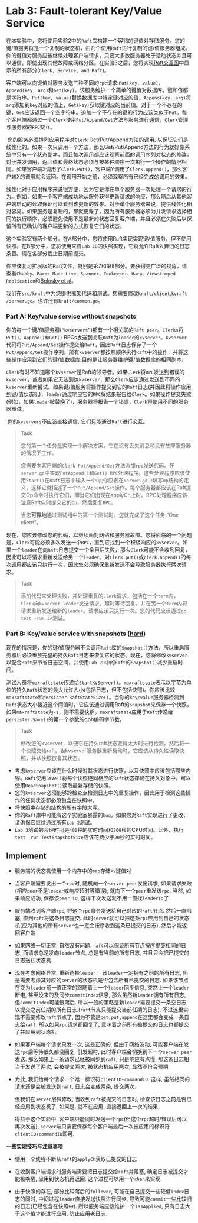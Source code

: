 

# Lab 3: Fault-tolerant Key/Value Service

​	在本实验中，您将使用实验2中的```Raft```库构建一个容错的键值对存储服务。您的键/值服务将是一个复制的状态机，由几个使用```Raft```进行复制的键/值服务器组成。你的键值对服务应该继续处理客户端请求，只要大多数服务器处于活动状态并且可以通信，即使出现其他故障或网络分区。在实验3之后，您将实现[Raft交互图](https://pdos.csail.mit.edu/6.824/notes/raft_diagram.pdf)中显示的所有部分(```Clerk, Service, and Raft```)。

​	客户端可以向键值对服务发送三种不同的```rpc```请求:```Put(key, value)```、```Append(key, arg)```和```Get(key)```。该服务维护一个简单的键值对数据库。键和值都是字符串。```Put(key, value)```替换数据库中特定键对应的值，```Append(key, arg)```将```arg```添加到```key```对应的值上，```Get(key)```获取键对应的当前值。对于一个不存在的键，```Get```应该返回一个空字符串。追加一个不存在的键的行为应该类似于```Put```。每个客户端都通过一个```Clerk```使用```Put/Append/Get```方法与服务进行通信。```Clerk```管理与服务器的```RPC```交互。

​	您的服务必须排列应用程序对```Clerk``` Get/Put/Append方法的调用, 以保证它们是线性化的。如果一次只调用一个方法，那么Get/Put/Append方法的行为就好像系统中只有一个状态副本，而且每次调用都应该观察前面的调用序列对状态的修改。对于并发调用，返回值和最终状态必须与按某种顺序一次执行一个操作的情况相同。如果客户端X调用了```Clerk.Put()```，客户端Y调用了```Clerk.Append()```，那么客户端X的调用就会返回。在调用开始之前，必须观察所有已经完成的调用的效果。

​	线性化对于应用程序来说很方便，因为它是你在单个服务器一次处理一个请求的行为。例如，如果一个客户端成功地从服务获得更新请求的响应，那么随后从其他客户端启动的读取保证可以看到该更新的效果。对于单个服务器来说，提供线性化相对容易。如果服务是复制的，那就更难了，因为所有服务器必须为并发请求选择相同的执行顺序，必须避免使用不是最新的状态回复客户端，并且必须在失败后以保留所有已确认的客户端更新的方式恢复它们的状态。

​	这个实验室有两个部分。在A部分中，您将使用Raft实现实现键/值服务，但不使用快照。在B部分中，您将使用来自```Lab 2D```的快照实现，它将允许Raft丢弃旧的日志条目。请在各部分截止日期前提交。

​	你应该复习扩展版的Raft文件，特别是第7和第8部分。要获得更广泛的视角，请查看```Chubby、Paxos Made Live、Spanner、Zookeeper、Harp、Viewstamped Replication```和[Bolosky et al](https://static.usenix.org/event/nsdi11/tech/full_papers/Bolosky.pdf)。

​	我们在```src/kraft```中为您提供框架代码和测试。您需要修改```kraft/client```,```kvraft /server.go```。也许还有```kraft/common.go```。

### Part A: Key/value service without snapshots

​	你的每一个键/值服务器(```“kvservers”```)都有一个相关联的```Raft peer```。```Clerks```将```Put()、Append()和Get()```  RPCs发送到关联```Raft```为```leader```的```kvserver```。```kvserver```代码将```Put/Append/Get```操作提交给```Raft```，因此```Raft```日志保存了一个```Put/Append/Get```操作序列。所有```kvserver```都按照顺序执行```Raft```中的操作，并将这些操作应用到它们的键/值数据库;目的是让服务器维护键/值数据库的相同副本。

​	```Clerk```有时不知道哪个```kvserver```是Raft的领导者。如果```Clerk```将```RPC```发送到错误的```kvserver```，或者如果它无法到达```kvserver```，那么```Clerk```应该通过发送到不同的```kvserver```重新尝试。如果键/值服务将操作提交到它的```Raft```日志(并因此将操作应用到键/值状态机)，```leader```通过响应它的```RPC```将结果报告给```Clerk```。如果操作提交失败(例如，如果```leader```被替换了)，服务器将报告一个错误，```Clerk```将使用不同的服务器重试。

​	你的```kvservers```不应该直接通信; 它们只能通过```Raft```进行交互。

> Task
>
> ​	您的第一个任务是实现一个解决方案，它在没有丢失消息和没有故障服务器的情况下工作。
>
> ​	您需要向客户端的```Clerk Put/Append/Get```方法添加```rpc```发送代码。在```server.go```中实现```PutAppend()```和```Get() RPC```处理程序。这些处理程序应该使用```Start()```在```Raft```日志中输入一个```Op```;你应该在```server.go```中填写```Op```结构的定义，这样它就描述了一个```Put/Append/Get```操作。每个服务器都应该在Raft提交Op命令时执行它们，即当它们出现在applyCh上时。RPC处理程序应该注意Raft何时提交它的```Op```，然后回复```RPC```。
>
> ​	当您**可靠地**通过测试组中的第一个测试时，您就完成了这个任务:“One client”。

​	现在，您应该修改您的代码，以继续面对网络和服务器故障。您将面临的一个问题是，```Clerk```可能必须多次发送一个```RPC```，直到它找到一个积极响应的```kvserver```。如果一个```leader```在向```Raft```日志提交一个条目后失败，那么```Clerk```可能不会收到回复，因此可以将请求重新发送给另一个```leader```。对```Clerk.put()```或```clerk.append()```的每次调用都应该只执行一次，因此您必须确保重新发送不会导致服务器执行两次请求。

> Task
>
> ​	添加代码来处理失败，并处理重复的```Clerk```请求，包括在一个```term```内，```Clerk```向```kvserver leader```发送请求，超时等待回复，并在另一个```term```内将请求重新发送给新的```leader```。请求应该只执行一次。您的代码应该通过```go test -run 3A```测试。



### Part B: Key/value service with snapshots ([hard](https://pdos.csail.mit.edu/6.824/labs/guidance.html))

现在的情况是，你的键/值服务器不会调用```Raft```库的```Snapshot()```方法，所以重启服务器后必须重放完整的持久```Raft```日志来恢复它的状态。现在，您将修改```kvserver```以配合```Raft```来节省日志空间，并使用```Lab 2D```中的```Raft```的```Snapshot()```减少重启时间。

测试人员将```maxraftstate```传递给```StartKVServer()```。```maxraftstate```表示以字节为单位的持久```Raft```状态的最大允许大小(包括日志，但不包括快照)。你应该比较```maxraftstate```和```persister.RaftStateSize()```。当你的```key/value```服务器检测到```Raft```状态大小接近这个阈值时，它应该通过调用Raft的```snapshot```来保存一个快照。如果```maxraftstate```为```-1```，则不需要快照。```maxraftstate```应用于```Raft```传递给```persister.Save()```的第一个参数的gob编码字节数。

> Task
>
> 修改您的kvserver，以便它在持久raft状态变得太大时进行检测，然后将一个快照交给raft。当kvserver服务器重新启动时，它应该从持久性读取快照，并从快照恢复其状态。



- 考虑```kvserver```应该在什么时候对其状态进行快照，以及快照中应该包括哪些内容。```Raft```使用```Save()```将每个快照连同相应的```Raft```状态存储在持久对象中。可以使用```ReadSnapshot()```读取最新存储的快照。
- 您的```kvserver```必须能够跨检查点检测日志中的重复操作，因此用于检测这些操作的任何状态都必须包含在快照中。
- 将快照中存储的结构的所有字段大写。
- 你的```Raft```库中可能有这个实验室暴露的```bug```。如果您对```Raft```实现进行了更改，请确保它继续通过所有```Lab 2```测试。
- ```Lab 3```测试的合理时间是```400```秒的实时时间和```700```秒的CPU时间。此外，执行```test -run TestSnapshotSize```应该花费少于```20```秒的实时时间。





## Implement

- 服务端的状态机使用一个内存中的```map```存储```kv```键值对

- 当客户端需要发出一个```rpc```时, 随机向一个```server peer```发出请求, 如果请求失败(相应```peer```不是```leader```或响应超时等错误), 就向下一个```peer```重发该```rpc```. 当然, 如果响应成功, 保存该```peer id```, 这样下次发送就不用一直找```leaderId```了

- 服务端收到客户端```rpc```, 将这个```rpc```命令发送给自己对应的```raft```节点. 然后一直阻塞, 直到```raft```将这条日志提交. 此时```server```就可以把这条```rpc```应用到自己的状态机(应为其他的所有```server```也一定会按序收到这条已提交的日志), 然后才能返回客户端

- 如果网络一切正常, 自然没有问题. ```raft```可以保证所有节点按序提交相同的日志, 而请求总是发向```leader```节点, 总是有当前的所有日志,   并且只会把已提交的日志送往状态机.

- 现在考虑网络异常,  重新选择```leader```， 该```leader```一定拥有之前的所有日志, 但是需要考虑其对应的```server```的状态机是否包含所有已提交的日志. 如果该节点在变为```leader```前一直正常的跟随着上一个```leader```同步信息, 突然上一个```leader```断电, 甚至没来的及同步```commitIndex```信息, 那么虽然新```leader```拥有所有日志, 但```commitIndex```可能很落后. 所以一般的策略是新```leader```需要提交一条空日志, 以提交之前任期的所有日志.(```raft```节点只能提交当前任期的日志).  不过这里实现不需要修改```raft```节点了, 因为不管是```get,put,append```在这里都会变成一条日志给```raft```. 所以如果```rpc```请求都回复了, 意味着之前所有被提交的日志也都提交了并应用到状态机

- 如果客户端每个请求只发一次, 这是正确的. 但由于网络波动, 可能客户端在发送```rpc```后等待很久都没回复, 引发超时, 此时客户端会切换到下一个```server peer```发送. 那么如果上一条请求已经被同步到```raft```, 只是响应有点慢, 那这条日志相当于发送了两次, 会被提交两次, 被状态机应用两次, 显然不符合预期.

- 为此, 我们给每个请求一个唯一标识符```clientID+commandID```. 这样, 虽然相同的请求还是会被发送到```raft```, 日志会变成两条, 提交两次.

  但我们在```server```层做修改, 当收到```raft```被提交的日志时, 检查该日志之前是否已经应用到状态机了, 如果是, 就不在应用, 直接返回上一次的结果.

  得益于这个实验中, 客户端只能同时发送一个```rpc```(但这个```rpc```超时/错误后可以再次发送), ```server```端只需要保存每个客户端最后一次被应用的标识符```clientID+commandID```即可.

**一些实现技巧与注意事项**

- 使用一个线程不断从```raft```的```applyCh```获取已提交的日志

- 在收到客户端请求时服务端需要把日志提交给```raft```并阻塞, 确定日志被提交才能被唤醒, 应用到状态机再返回. 这个过程可以用一个```chan```来实现.
- 由于快照的存在, 部分比较落后的```follower```, 可能在自己提交一些较低```index```日志的同时, 中间过程```leader```直接发送快照进行同步, 导致可能```commit```一些比较旧的日志(已经包含在快照中). 所以服务端应该维护一个```lasApplied```, 只有日志大于这个值才能进行应用, 防止应用老日志.
